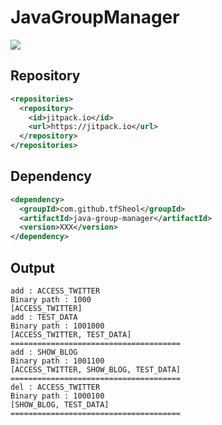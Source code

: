 # JavaGroupManager

[![](https://jitpack.io/v/tfSheol/JavaGroupManager.svg)](https://jitpack.io/#tfSheol/JavaGroupManager)

## Repository

```xml
<repositories>
  <repository>
    <id>jitpack.io</id>
    <url>https://jitpack.io</url>
  </repository>
</repositories>
```

## Dependency
```xml
<dependency>
  <groupId>com.github.tfSheol</groupId>
  <artifactId>java-group-manager</artifactId>
  <version>XXX</version>
</dependency>
```

## Output
```
add : ACCESS_TWITTER
Binary path : 1000
[ACCESS_TWITTER]
add : TEST_DATA
Binary path : 1001000
[ACCESS_TWITTER, TEST_DATA]
======================================
add : SHOW_BLOG
Binary path : 1001100
[ACCESS_TWITTER, SHOW_BLOG, TEST_DATA]
======================================
del : ACCESS_TWITTER
Binary path : 1000100
[SHOW_BLOG, TEST_DATA]
======================================
```
